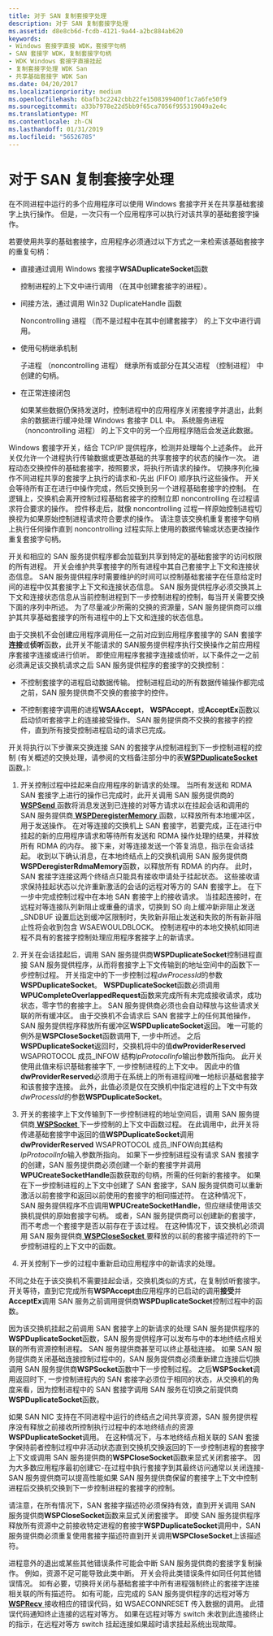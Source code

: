 ```yaml
---
title: 对于 SAN 复制套接字处理
description: 对于 SAN 复制套接字处理
ms.assetid: d8e8cb6d-fcdb-4121-9a44-a2bc884ab620
keywords:
- Windows 套接字直接 WDK，套接字句柄
- SAN 套接字 WDK，复制套接字句柄
- WDK Windows 套接字直接挂起
- 复制套接字处理 WDK San
- 共享基础套接字 WDK San
ms.date: 04/20/2017
ms.localizationpriority: medium
ms.openlocfilehash: 6bafb3c2242cbb22fe1508399400f1c7a6fe50f9
ms.sourcegitcommit: a33b7978e22d5bb9f65ca7056f955319049a2e4c
ms.translationtype: MT
ms.contentlocale: zh-CN
ms.lasthandoff: 01/31/2019
ms.locfileid: "56526785"
---
```

# <a name="duplicating-socket-handles-for-a-san"></a>对于 SAN 复制套接字处理





在不同进程中运行的多个应用程序可以使用 Windows 套接字开关在共享基础套接字上执行操作。 但是，一次只有一个应用程序可以执行对该共享的基础套接字操作。

若要使用共享的基础套接字，应用程序必须通过以下方式之一来检索该基础套接字的重复句柄：

-   直接通过调用 Windows 套接字**WSADuplicateSocket**函数

    控制进程的上下文中进行调用 （在其中创建套接字的进程）。

-   间接方法，通过调用 Win32 DuplicateHandle 函数

    Noncontrolling 进程 （而不是过程中在其中创建套接字） 的上下文中进行调用。

-   使用句柄继承机制

    子进程 （noncontrolling 进程） 继承所有或部分在其父进程 （控制进程） 中创建的句柄。

-   在正常连接闭包

    如果某些数据仍保持发送时，控制进程中的应用程序关闭套接字并退出，此剩余的数据进行缓冲处理 Windows 套接字 DLL 中。 系统服务进程 （noncontrolling 进程） 的上下文中的另一个应用程序随后会发送此数据。

Windows 套接字开关，结合 TCP/IP 提供程序，检测并处理每个上述条件。 此开关仅允许一个进程执行传输数据或更改基础的共享套接字的状态的操作一次。 进程动态交换控件的基础套接字，按照要求，将执行所请求的操作。 切换序列化操作不同进程共享的套接字上执行的请求和-先出 (FIFO) 顺序执行这些操作。 开关会等待所有正在进行中操作完成，然后交换到另一个进程基础套接字的控制。 在逻辑上，交换机会离开控制过程基础套接字的控制立即 noncontrolling 在过程请求符合要求的操作。 控件移走后，就像 noncontrolling 过程一样原始控制进程切换视为如果原始控制进程请求符合要求的操作。 请注意该交换机重复套接字句柄上执行任何操作直到 noncontrolling 过程实际上使用的数据传输或状态更改操作重复套接字句柄。

开关和相应的 SAN 服务提供程序都会加载到共享到特定的基础套接字的访问权限的所有进程。 开关会维护共享套接字的所有进程中其自己套接字上下文和连接状态信息。 SAN 服务提供程序时需要维护的时间可以控制基础套接字在任意给定时间的进程中仅其套接字上下文和连接状态信息。 SAN 服务提供程序必须交换其上下文和连接状态信息从当前控制进程到下一步控制进程的控制，每当开关需要交换下面的序列中所述。 为了尽量减少所需的交换的资源量，SAN 服务提供商可以维护其共享基础套接字的所有进程中的上下文和连接的状态信息。

由于交换机不会创建应用程序调用任一之前对应到应用程序套接字的 SAN 套接字**连接**或**侦听**函数，此开关不能请求的 SAN服务提供程序执行交换操作之前应用程序套接字连接或进行侦听。 即使应用程序套接字连接或侦听，以下条件之一之前必须满足该交换机请求之后 SAN 服务提供程序的套接字的交换控制：

-   不控制套接字的进程启动数据传输。 控制进程启动的所有数据传输操作都完成之前，SAN 服务提供商不交换的套接字的控件。

-   不控制套接字调用的进程**WSAAccept**， **WSPAccept**，或**AcceptEx**函数以启动侦听套接字上的连接接受操作。 SAN 服务提供商不交换的套接字的控件，直到所有接受控制进程启动的请求已完成。

开关将执行以下步骤来交换连接 SAN 的套接字从控制进程到下一步控制进程的控制 (有关概述的交换处理，请参阅的文档备注部分中的表[**WSPDuplicateSocket** ](https://msdn.microsoft.com/library/windows/hardware/ff566282)函数。):

1.  开关控制过程中挂起来自应用程序的新请求的处理。 当所有发送和 RDMA SAN 套接字上进行的操作已完成时，此开关调用 SAN 服务提供商的[ **WSPSend** ](https://msdn.microsoft.com/library/windows/hardware/ff566316)函数将消息发送到已连接的对等方请求以在挂起会话和调用的 SAN 服务提供商[ **WSPDeregisterMemory** ](https://msdn.microsoft.com/library/windows/hardware/ff566279)函数，以释放所有本地缓冲区，用于发送操作。 在对等连接的交换机上 SAN 套接字，若要完成，正在进行中挂起的新的应用程序请求和等待所有发送和 RDMA 操作处理的结果，并释放所有 RDMA 的内存。 接下来，对等连接发送一个答复消息，指示在会话挂起。 收到以下确认消息，在本地终结点上的交换机调用 SAN 服务提供商**WSPDeregisterRdmaMemory**函数，以释放所有 RDMA 的内存。 此时，SAN 套接字连接这两个终结点只能具有接收申请处于挂起状态。 这些接收请求保持挂起状态以允许重新激活的会话的远程对等方的 SAN 套接字上。 在下一步中完成控制过程中在本地 SAN 套接字上的接收请求。 当挂起连接时，在远程对等连接队列新阻止或重叠的请求，切换到 SO 向上缓冲新非阻止发送\_SNDBUF 设置后达到缓冲区限制时，失败新非阻止发送和失败的所有新非阻止性将会收到包含 WSAEWOULDBLOCK。 控制进程中的本地交换机如同进程不具有的套接字控制处理应用程序套接字上的新请求。

2.  开关在会话挂起后，调用 SAN 服务提供商**WSPDuplicateSocket**控制进程直接 SAN 服务提供程序，从而将套接字上下文传输到的地址空间中的函数下一步控制过程。 开关指定中的下一步控制过程*dwProcessId*的参数**WSPDuplicateSocket**。 **WSPDuplicateSocket**函数必须调用**WPUCompleteOverlappedRequest**函数来完成所有未完成接收请求，成功状态，零字节的套接字上。 SAN 服务提供商必须也会自动释放与这些请求关联的所有缓冲区。 由于交换机不会请求后 SAN 套接字上的任何其他操作，SAN 服务提供程序释放所有缓冲区**WSPDuplicateSocket**返回。 唯一可能的例外是**WSPCloseSocket**函数调用下, 一步中所述。 之后**WSPDuplicateSocket**返回时，交换机将中的值**dwProviderReserved** WSAPROTOCOL 成员\_INFOW 结构*lpProtocolInfo*输出参数所指向。 此开关使用此值来标识基础套接字下, 一步控制进程的上下文中。 因此中的值**dwProviderReserved**必须用于在系统上的所有进程间唯一地标识基础套接字和该套接字连接。 此外，此值必须是仅在交换机中指定进程的上下文中有效*dwProcessId*的参数**WSPDuplicateSocket**。

3.  开关的套接字上下文传输到下一步控制进程的地址空间后，调用 SAN 服务提供商[ **WSPSocket** ](https://msdn.microsoft.com/library/windows/hardware/ff566319)下一步控制的上下文中函数过程。 在此调用中，此开关将传递基础套接字中返回的值**WSPDuplicateSocket**调用**dwProviderReserved** WSAPROTOCOL 成员\_INFOW向其结构*lpProtocolInfo*输入参数所指向。 如果下一步控制进程没有请求 SAN 套接字的创建，SAN 服务提供商必须创建一个新的套接字并调用**WPUCreateSocketHandle**函数获取的句柄，所需的任何新的套接字。 如果在下一步控制进程的上下文中创建了 SAN 套接字，SAN 服务提供商可以重新激活以前套接字和返回以前使用的套接字的相同描述符。 在这种情况下，SAN 服务提供程序不应调用**WPUCreateSocketHandle**，但应继续使用该交换机提供的原始套接字句柄。 或者，SAN 服务提供商可以创建新的套接字，而不考虑一个套接字是否以前存在于该过程。 在这种情况下，该交换机必须调用 SAN 服务提供商[ **WSPCloseSocket** ](https://msdn.microsoft.com/library/windows/hardware/ff566273)要释放的以前的套接字描述符的下一步控制进程的上下文中的函数。

4.  开关控制下一步的过程中重新启动应用程序中的新请求的处理。

不同之处在于该交换机不需要挂起会话，交换机类似的方式，在复制侦听套接字。 开关等待，直到它完成所有**WSPAccept**由应用程序的已启动的调用**接受**并**AcceptEx**调用 SAN 服务之前调用提供商**WSPDuplicateSocket**控制过程中的函数。

因为该交换机挂起之前调用 SAN 套接字上的新请求的处理 SAN 服务提供程序的**WSPDuplicateSocket**函数，SAN 服务提供程序可以发布与中的本地终结点相关联的所有资源控制进程。 SAN 服务提供商甚至可以终止基础连接。 如果 SAN 服务提供商关闭基础连接控制过程中的，SAN 服务提供商必须重新建立连接后切换调用 SAN 服务提供商**WSPSocket**函数中下一步控制过程。 之后**WSPSocket**调用返回时下, 一步控制进程内的 SAN 套接字必须位于相同的状态，从交换机的角度来看，因为控制进程中的 SAN 套接字调用 SAN 服务在切换之前提供商**WSPDuplicateSocket**函数。

如果 SAN NIC 支持在不同进程中运行的终结点之间共享资源，SAN 服务提供程序没有释放之前接收所控制执行过程中的本地终结点的资源**WSPDuplicateSocket**调用。 在这种情况下，与本地终结点相关联的 SAN 套接字保持前者控制过程中非活动状态直到交换机交换返回的下一步控制进程的套接字上下文或调用 SAN 服务提供商的**WSPCloseSocket**函数来显式关闭套接字。 因为大多数应用程序最初创建它-在过程中执行套接字到其最终访问通常以关闭连接-SAN 服务提供商可以提高性能如果 SAN 服务提供商保留的套接字上下文中控制进程后交换机交换到下一步控制进程的套接字的控制。

请注意，在所有情况下，SAN 套接字描述符必须保持有效，直到开关调用 SAN 服务提供商**WSPCloseSocket**函数来显式关闭套接字。 即使 SAN 服务提供程序释放所有资源中之前接收特定进程的套接字**WSPDuplicateSocket**调用中，SAN 服务提供商必须重复使用套接字描述符直到开关调用**WSPCloseSocket**上该描述符。

进程意外的退出或某些其他错误条件可能会中断 SAN 服务提供商的套接字复制操作。 例如，资源不足可能导致此类中断。 开关会将此类错误条件如同任何其他错误情况。 如有必要，切换将关闭与基础套接字中所有进程强制终止的套接字连接相关联的所有描述符。 如有可能，应完成的 SAN 服务提供程序的远程对等方[ **WSPRecv** ](https://msdn.microsoft.com/library/windows/hardware/ff566309)接收相应的错误代码，如 WSAECONNRESET 传入数据的调用。 此错误代码通知终止连接的远程对等方。 如果在远程对等方 switch 未收到此连接终止的指示，在远程对等方 switch 挂起连接如果超时请求挂起系统出现故障。

 

 





